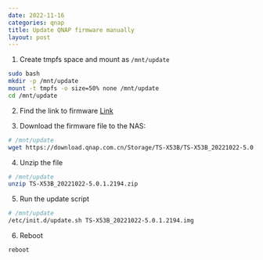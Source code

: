 ```yaml
---
date: 2022-11-16
categories: qnap
title: Update QNAP firmware manually
layout: post
---
```


1. Create tmpfs space and mount as `/mnt/update`

```bash
sudo bash
mkdir -p /mnt/update 
mount -t tmpfs -o size=50% none /mnt/update
cd /mnt/update
```

2. Find the link to firmware [Link](https://www.qnap.com.cn/zh-cn/download?model=ts-453bmini&category=firmware)


3. Download the firmware file to the NAS:

```bash
# /mnt/update
wget https://download.qnap.com.cn/Storage/TS-X53B/TS-X53B_20221022-5.0.1.2194.zip
```

4. Unzip the file

```bash
# /mnt/update
unzip TS-X53B_20221022-5.0.1.2194.zip
```

5. Run the update script

```bash
# /mnt/update
/etc/init.d/update.sh TS-X53B_20221022-5.0.1.2194.img
```

6. Reboot

```
reboot
```